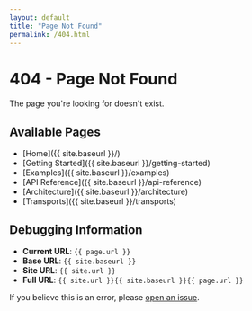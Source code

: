 ```yaml
---
layout: default
title: "Page Not Found"
permalink: /404.html
---
```


# 404 - Page Not Found

The page you're looking for doesn't exist.

## Available Pages

- [Home]({{ site.baseurl }}/)
- [Getting Started]({{ site.baseurl }}/getting-started)
- [Examples]({{ site.baseurl }}/examples)
- [API Reference]({{ site.baseurl }}/api-reference)
- [Architecture]({{ site.baseurl }}/architecture)
- [Transports]({{ site.baseurl }}/transports)

## Debugging Information

- **Current URL**: `{{ page.url }}`
- **Base URL**: `{{ site.baseurl }}`
- **Site URL**: `{{ site.url }}`
- **Full URL**: `{{ site.url }}{{ site.baseurl }}{{ page.url }}`

If you believe this is an error, please [open an issue](https://github.com/mcp-rust/mcp-protocol-sdk/issues).
